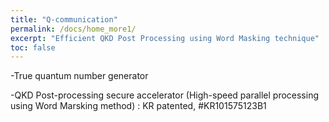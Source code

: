 ```yaml
---
title: "Q-communication"
permalink: /docs/home_more1/
excerpt: "Efficient QKD Post Processing using Word Masking technique"
toc: false
---
```



-True quantum number generator

-QKD Post-processing secure accelerator
  (High-speed parallel processing using Word Marsking method) 
  : KR patented, #KR101575123B1
